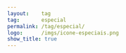 ```yaml
---
layout:    tag
tag:       especial
permalink: /tag/especial/
logo:      /imgs/icone-especiais.png
show_title: true
---
```

